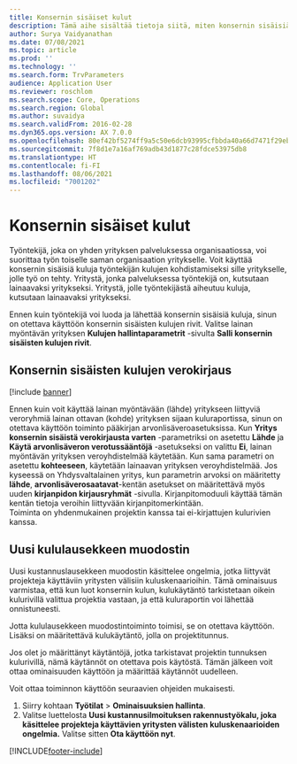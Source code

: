 ```yaml
---
title: Konsernin sisäiset kulut
description: Tämä aihe sisältää tietoja siitä, miten konsernin sisäisiä kuluja käytetään työntekijän kulujen kohdistamiseksi sille yritykselle, jolle työ on tehty.
author: Surya Vaidyanathan
ms.date: 07/08/2021
ms.topic: article
ms.prod: ''
ms.technology: ''
ms.search.form: TrvParameters
audience: Application User
ms.reviewer: roschlom
ms.search.scope: Core, Operations
ms.search.region: Global
ms.author: suvaidya
ms.search.validFrom: 2016-02-28
ms.dyn365.ops.version: AX 7.0.0
ms.openlocfilehash: 80ef42bf5274ff9a5c50e6dcb93995cfbbda40a66d7471f29ebf056086320640
ms.sourcegitcommit: 7f8d1e7a16af769adb43d1877c28fdce53975db8
ms.translationtype: HT
ms.contentlocale: fi-FI
ms.lasthandoff: 08/06/2021
ms.locfileid: "7001202"
---
```

# <a name="intercompany-expenses"></a>Konsernin sisäiset kulut

Työntekijä, joka on yhden yrityksen palveluksessa organisaatiossa, voi suorittaa työn toiselle saman organisaation yritykselle. Voit käyttää konsernin sisäisiä kuluja työntekijän kulujen kohdistamiseksi sille yritykselle, jolle työ on tehty. Yritystä, jonka palveluksessa työntekijä on, kutsutaan lainaavaksi yritykseksi. Yritystä, jolle työntekijästä aiheutuu kuluja, kutsutaan lainaavaksi yritykseksi. 

Ennen kuin työntekijä voi luoda ja lähettää konsernin sisäisiä kuluja, sinun on otettava käyttöön konsernin sisäisten kulujen rivit. Valitse lainan myöntävän yrityksen **Kulujen hallintaparametrit** -sivulta **Salli konsernin sisäisten kulujen rivit**. 

## <a name="tax-posting-for-intercompany-expenses"></a>Konsernin sisäisten kulujen verokirjaus

[!include [banner](../includes/banner.md)]

Ennen kuin voit käyttää lainan myöntävään (lähde) yritykseen liittyviä veroryhmiä lainan ottavan (kohde) yrityksen sijaan kuluraportissa, sinun on otettava käyttöön toiminto pääkirjan arvonlisäveroasetuksissa. Kun **Yritys konsernin sisäistä verokirjausta varten** -parametriksi on asetettu **Lähde** ja **Käytä arvonlisäveron verotussääntöjä** -asetukseksi on valittu **Ei**, lainan myöntävän yrityksen veroyhdistelmää käytetään. Kun sama parametri on asetettu **kohteeseen**, käytetään lainaavan yrityksen veroyhdistelmää. Jos kyseessä on Yhdysvaltalainen yritys, kun parametrin arvoksi on määritetty **lähde**, **arvonlisäverosaatavat**-kentän asetukset on määritettävä myös uuden **kirjanpidon kirjausryhmät** -sivulla. Kirjanpitomoduuli käyttää tämän kentän tietoja veroihin liittyvään kirjanpitomerkintään.   
Toiminta on yhdenmukainen projektin kanssa tai ei-kirjattujen kulurivien kanssa.  

## <a name="new-expense-expression-builder"></a>Uusi kululausekkeen muodostin

Uusi kustannuslausekkeen muodostin käsittelee ongelmia, jotka liittyvät projekteja käyttäviin yritysten välisiin kuluskenaarioihin. Tämä ominaisuus varmistaa, että kun luot konsernin kulun, kulukäytäntö tarkistetaan oikein kulurivillä valittua projektia vastaan, ja että kuluraportin voi lähettää onnistuneesti.

Jotta kululausekkeen muodostintoiminto toimisi, se on otettava käyttöön. Lisäksi on määritettävä kulukäytäntö, jolla on projektitunnus.

Jos olet jo määrittänyt käytäntöjä, jotka tarkistavat projektin tunnuksen kulurivillä, nämä käytännöt on otettava pois käytöstä. Tämän jälkeen voit ottaa ominaisuuden käyttöön ja määrittää käytännöt uudelleen.

Voit ottaa toiminnon käyttöön seuraavien ohjeiden mukaisesti.

1. Siirry kohtaan **Työtilat** \> **Ominaisuuksien hallinta**.
2. Valitse luettelosta **Uusi kustannusilmoituksen rakennustyökalu, joka käsittelee projekteja käyttävien yritysten välisten kuluskenaarioiden ongelmia.** Valitse sitten **Ota käyttöön nyt**.

[!INCLUDE[footer-include](../includes/footer-banner.md)]

